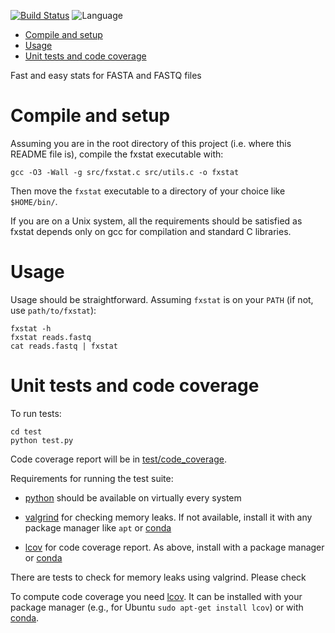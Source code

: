 [![Build Status](https://travis-ci.com/dariober/fxstat.svg?branch=master)](https://travis-ci.com/dariober/fxstat)
![Language](https://img.shields.io/badge/language-C-blue.svg)

<!-- vim-markdown-toc GFM -->

* [Compile and setup](#compile-and-setup)
* [Usage](#usage)
* [Unit tests and code coverage](#unit-tests-and-code-coverage)

<!-- vim-markdown-toc -->

Fast and easy stats for FASTA and FASTQ files

Compile and setup
=================

Assuming you are in the root directory of this project (i.e. where this README
file is), compile the fxstat executable with:

```
gcc -O3 -Wall -g src/fxstat.c src/utils.c -o fxstat
```

Then move the `fxstat` executable to a directory of your choice like `$HOME/bin/`.

If you are on a Unix system, all the requirements should be satisfied as fxstat
depends only on gcc for compilation and standard C libraries.

Usage
=====

Usage should be straightforward. Assuming `fxstat` is on your `PATH` (if not, use `path/to/fxstat`):

```
fxstat -h
fxstat reads.fastq
cat reads.fastq | fxstat
```

Unit tests and code coverage
============================

To run tests:

```
cd test
python test.py
```

Code coverage report will be in [test/code_coverage](https://htmlpreview.github.io/?https://github.com/dariober/fxstat/blob/master/test/code_coverage/index.html).

Requirements for running the test suite:

* [python](https://www.python.org/) should be available on virtually every system

* [valgrind](https://valgrind.org/) for checking memory leaks. If not
  available, install it with any package manager like `apt` or
  [conda](https://anaconda.org/conda-forge/valgrind)

* [lcov](https://github.com/linux-test-project/lcov) for code coverage report.
  As above, install with a package manager or
  [conda](https://anaconda.org/conda-forge/lcov)

There are tests to check for memory leaks using valgrind. Please check 

To compute code coverage you need
[lcov](https://github.com/linux-test-project/lcov). It can be installed
with your package manager (e.g., for Ubuntu `sudo apt-get install lcov`) or with
[conda](https://anaconda.org/conda-forge/lcov).
